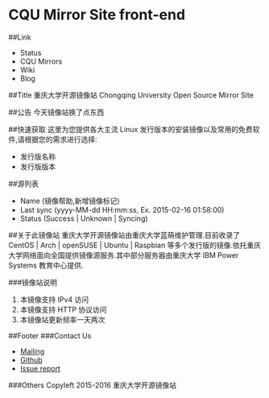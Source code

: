 CQU Mirror Site front-end
===

##Link
- Status
- CQU Mirrors
- Wiki
- Blog

##Title
重庆大学开源镜像站
Chongqing University Open Source Mirror Site

##公告
今天镜像站换了点东西

##快速获取
这里为您提供各大主流 Linux 发行版本的安装镜像以及常用的免费软件,请根据您的需求进行选择:
- 发行版名称
- 发行版版本

##源列表
- Name (镜像帮助,新增镜像标记)
- Last sync (yyyy-MM-dd HH:mm:ss, Ex. 2015-02-16 01:58:00)
- Status (Success | Unknown | Syncing)

##关于此镜像站
重庆大学开源镜像站由重庆大学蓝萌维护管理.目前收录了 CentOS | Arch | openSUSE | Ubuntu | Raspbian 等多个发行版的镜像.依托重庆大学网络面向全国提供镜像源服务.其中部分服务器由重庆大学 IBM Power Systems 教育中心提供.

###镜像站说明
1. 本镜像支持 IPv4 访问
2. 本镜像支持 HTTP 协议访问
3. 本镜像站更新频率一天两次


##Footer
###Contact Us
- [Mailing](mirrors#cqu.edu.cn)
- [Github](https://github.com/cquos)
- [Issue report](http://mirrors.cqu.edu.cn/webin/report.php)

###Others
Copyleft 2015-2016 重庆大学开源镜像站

